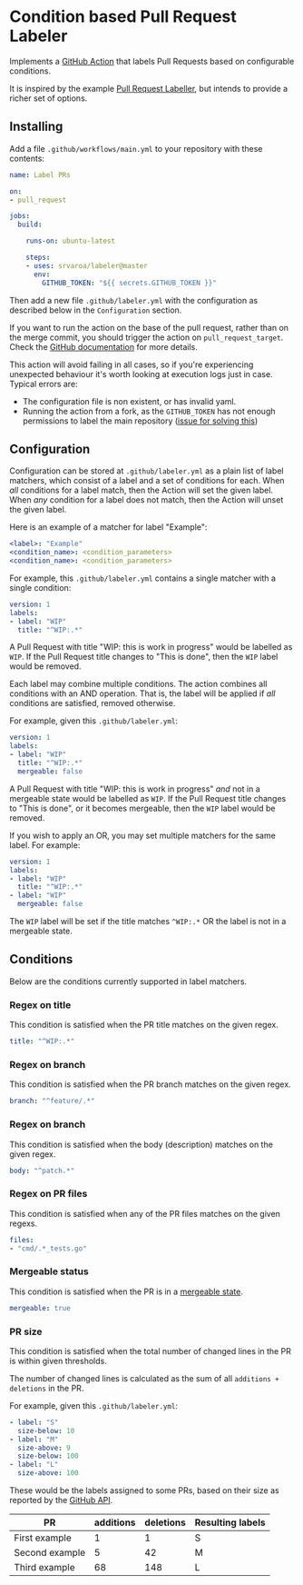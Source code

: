 # Condition based Pull Request Labeler

Implements a [GitHub
Action](https://help.github.com/en/categories/automating-your-workflow-with-github-actions)
that labels Pull Requests based on configurable conditions.

It is inspired by the example [Pull Request
Labeller](https://github.com/actions/labeler), but intends to provide a
richer set of options.

## Installing

Add a file `.github/workflows/main.yml` to your repository with these
contents:

```yaml
name: Label PRs

on:
- pull_request

jobs:
  build:

    runs-on: ubuntu-latest

    steps:
    - uses: srvaroa/labeler@master
      env:
        GITHUB_TOKEN: "${{ secrets.GITHUB_TOKEN }}"
```

Then add a new file `.github/labeler.yml` with the configuration as
described below in the `Configuration` section.

If you want to run the action on the base of the pull request, rather
than on the merge commit, you should trigger the action on
`pull_request_target`.  Check the [GitHub
documentation](https://docs.github.com/en/actions/reference/events-that-trigger-workflows#pull_request_target)
for more details.

This action will avoid failing in all cases, so if you're experiencing
unexpected behaviour it's worth looking at execution logs just in case.
Typical errors are:

* The configuration file is non existent, or has invalid yaml.
* Running the action from a fork, as the `GITHUB_TOKEN` has not enough
  permissions to label the main repository ([issue for
  solving this](https://github.com/srvaroa/labeler/issues/3))

## Configuration

Configuration can be stored at `.github/labeler.yml` as a plain list of
label matchers, which consist of a label and a set of conditions for
each.  When *all* conditions for a label match, then the Action will set
the given label.  When *any* condition for a label does not match, then
the Action will unset the given label.

Here is an example of a matcher for label "Example":

```yaml
<label>: "Example"
<condition_name>: <condition_parameters>
<condition_name>: <condition_parameters>
```

For example, this `.github/labeler.yml` contains a single matcher with
a single condition:

```yaml
version: 1
labels:
- label: "WIP"
  title: "^WIP:.*"
```

A Pull Request with title "WIP: this is work in progress" would be labelled as
`WIP`.  If the Pull Request title changes to "This is done", then the `WIP`
label would be removed.

Each label may combine multiple conditions.  The action combines all
conditions with an AND operation.  That is, the label will be applied if
*all* conditions are satisfied, removed otherwise.

For example, given this `.github/labeler.yml`:

```yaml
version: 1
labels:
- label: "WIP"
  title: "^WIP:.*"
  mergeable: false
```

A Pull Request with title "WIP: this is work in progress" *and* not in a
mergeable state would be labelled as `WIP`.  If the Pull Request title changes
to "This is done", or it becomes mergeable, then the `WIP` label would be
removed.

If you wish to apply an OR, you may set multiple matchers for the same
label. For example:

```yaml
version: 1
labels:
- label: "WIP"
  title: "^WIP:.*"
- label: "WIP"
  mergeable: false
```

The `WIP` label will be set if the title matches `^WIP:.*` OR the label
is not in a mergeable state.

## Conditions

Below are the conditions currently supported in label matchers.

### Regex on title

This condition is satisfied when the PR title matches on the given regex.

```yaml
title: "^WIP:.*"
```

### Regex on branch

This condition is satisfied when the PR branch matches on the given regex.

```yaml
branch: "^feature/.*"
```

### Regex on branch

This condition is satisfied when the body (description) matches on the given regex.

``` yaml
body: "^patch.*"
```

### Regex on PR files

This condition is satisfied when any of the PR files matches on the given regexs.

```yaml
files: 
- "cmd/.*_tests.go"
```

### Mergeable status

This condition is satisfied when the PR is in a [mergeable state](https://developer.github.com/v3/pulls/#response-1).

```yaml
mergeable: true
```

### PR size

This condition is satisfied when the total number of changed lines in
the PR is within given thresholds.

The number of changed lines is calculated as the sum of all `additions +
deletions` in the PR.

For example, given this `.github/labeler.yml`:

```yaml
- label: "S"
  size-below: 10
- label: "M"
  size-above: 9
  size-below: 100
- label: "L"
  size-above: 100
```

These would be the labels assigned to some PRs, based on their size as
reported by the [GitHub API](https://developer.github.com/v3/pulls).

|PR|additions|deletions|Resulting labels|
|---|---|---|---|
|First example|1|1|S|
|Second example|5|42|M|
|Third example|68|148|L|
